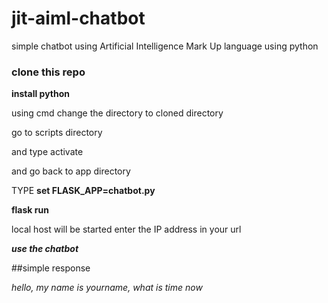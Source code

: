 # jit-aiml-chatbot
 simple chatbot using Artificial Intelligence Mark Up language using python

### clone this repo

**install python**

using cmd change the directory to cloned directory

go to scripts directory

and type activate

and go back to app directory

TYPE **set FLASK_APP=chatbot.py**

**flask run**

local host will be started 
enter the IP address in your url

***use the chatbot***

##simple response

*hello,*
*my name is yourname,*
*what is time now*
